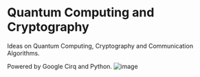 # Quantum Computing and Cryptography

Ideas on Quantum Computing, Cryptography and Communication Algorithms.

Powered by Google Cirq and Python.
![image](https://github.com/user-attachments/assets/d9feaed5-cd4c-4725-8c11-1f7a60b5dbcc)

